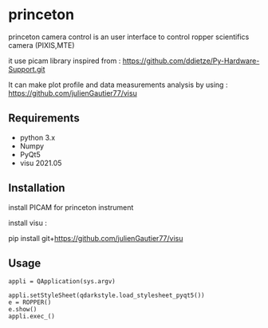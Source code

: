 # princeton

princeton camera control is an user interface to control ropper scientifics camera (PIXIS,MTE)

it use picam library inspired from :
https://github.com/ddietze/Py-Hardware-Support.git

It can make plot profile and data measurements analysis by using :
https://github.com/julienGautier77/visu

## Requirements
*   python 3.x
*   Numpy
*   PyQt5
*   visu 2021.05

## Installation
install PICAM for princeton instrument

install visu :

pip install git+https://github.com/julienGautier77/visu



## Usage
    appli = QApplication(sys.argv)
    
    appli.setStyleSheet(qdarkstyle.load_stylesheet_pyqt5())
    e = ROPPER()  
    e.show()
    appli.exec_()      
